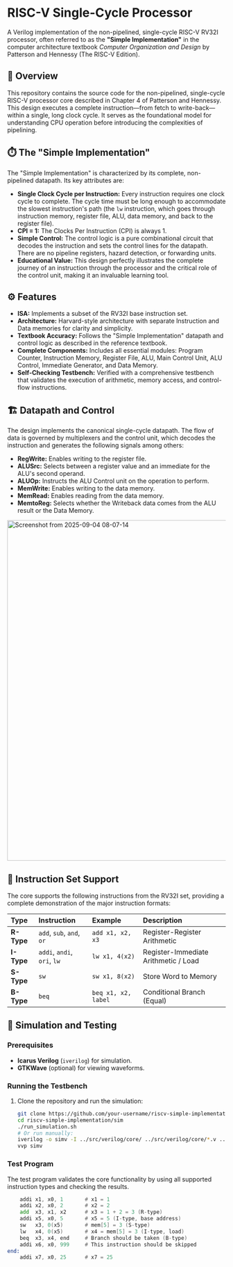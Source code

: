 # RISC-V Single-Cycle Processor 



A Verilog implementation of the non-pipelined, single-cycle RISC-V RV32I processor, often referred to as the **"Simple Implementation"** in the computer architecture textbook *Computer Organization and Design* by Patterson and Hennessy (The RISC-V Edition).



## 🧠 Overview

This repository contains the source code for the non-pipelined, single-cycle RISC-V processor core described in Chapter 4 of Patterson and Hennessy. This design executes a complete instruction—from fetch to write-back—within a single, long clock cycle. It serves as the foundational model for understanding CPU operation before introducing the complexities of pipelining.

## ⏱️ The "Simple Implementation"

The "Simple Implementation" is characterized by its complete, non-pipelined datapath. Its key attributes are:
- **Single Clock Cycle per Instruction:** Every instruction requires one clock cycle to complete. The cycle time must be long enough to accommodate the slowest instruction's path (the `lw` instruction, which goes through instruction memory, register file, ALU, data memory, and back to the register file).
- **CPI = 1:** The Clocks Per Instruction (CPI) is always 1.
- **Simple Control:** The control logic is a pure combinational circuit that decodes the instruction and sets the control lines for the datapath. There are no pipeline registers, hazard detection, or forwarding units.
- **Educational Value:** This design perfectly illustrates the complete journey of an instruction through the processor and the critical role of the control unit, making it an invaluable learning tool.

## ⚙️ Features

- **ISA:** Implements a subset of the RV32I base instruction set.
- **Architecture:** Harvard-style architecture with separate Instruction and Data memories for clarity and simplicity.
- **Textbook Accuracy:** Follows the "Simple Implementation" datapath and control logic as described in the reference textbook.
- **Complete Components:** Includes all essential modules: Program Counter, Instruction Memory, Register File, ALU, Main Control Unit, ALU Control, Immediate Generator, and Data Memory.
- **Self-Checking Testbench:** Verified with a comprehensive testbench that validates the execution of arithmetic, memory access, and control-flow instructions.

## 🏗️ Datapath and Control

The design implements the canonical single-cycle datapath. The flow of data is governed by multiplexers and the control unit, which decodes the instruction and generates the following signals among others:
- **RegWrite:** Enables writing to the register file.
- **ALUSrc:** Selects between a register value and an immediate for the ALU's second operand.
- **ALUOp:** Instructs the ALU Control unit on the operation to perform.
- **MemWrite:** Enables writing to the data memory.
- **MemRead:** Enables reading from the data memory.
- **MemtoReg:** Selects whether the Writeback data comes from the ALU result or the Data Memory.


<img width="1012" height="783" alt="Screenshot from 2025-09-04 08-07-14" src="https://github.com/user-attachments/assets/8c624546-12dd-470c-982a-fba13c951577" />




## 🧩 Instruction Set Support

The core supports the following instructions from the RV32I set, providing a complete demonstration of the major instruction formats:

| Type | Instruction | Example | Description |
| :--- | :--- | :--- | :--- |
| **R-Type** | `add`, `sub`, `and`, `or` | `add x1, x2, x3` | Register-Register Arithmetic |
| **I-Type** | `addi`, `andi`, `ori`, `lw` | `lw x1, 4(x2)` | Register-Immediate Arithmetic / Load |
| **S-Type** | `sw` | `sw x1, 8(x2)` | Store Word to Memory |
| **B-Type** | `beq` | `beq x1, x2, label` | Conditional Branch (Equal) |

## 🔬 Simulation and Testing

### Prerequisites
- **Icarus Verilog** (`iverilog`) for simulation.
- **GTKWave** (optional) for viewing waveforms.

### Running the Testbench
1.  Clone the repository and run the simulation:
    ```bash
    git clone https://github.com/your-username/riscv-simple-implementation.git
    cd riscv-simple-implementation/sim
    ./run_simulation.sh
    # Or run manually:
    iverilog -o simv -I ../src/verilog/core/ ../src/verilog/core/*.v ../src/verilog/testbench/tb_riscv_core.v
    vvp simv
    ```

### Test Program
The test program validates the core functionality by using all supported instruction types and checking the results.

```asm
    addi x1, x0, 1       # x1 = 1
    addi x2, x0, 2       # x2 = 2
    add  x3, x1, x2      # x3 = 1 + 2 = 3 (R-type)
    addi x5, x0, 5       # x5 = 5 (I-type, base address)
    sw   x3, 0(x5)       # mem[5] = 3 (S-type)
    lw   x4, 0(x5)       # x4 = mem[5] = 3 (I-type, load)
    beq  x3, x4, end     # Branch should be taken (B-type)
    addi x6, x0, 999     # This instruction should be skipped
end:
    addi x7, x0, 25      # x7 = 25
